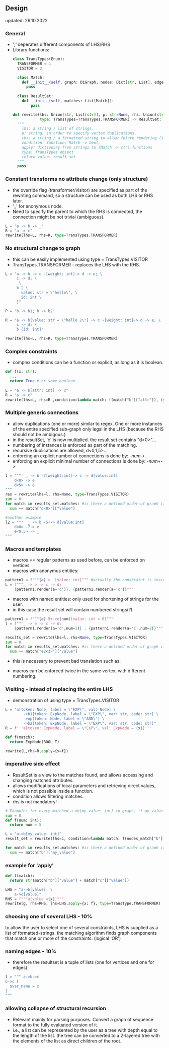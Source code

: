 ## Design
updated: 26.10.2022
### General
- ';' seperates different components of LHS/RHS
- Library functions:
  ```python
  class TransTypes(Enum):
    TRANSFORMER = 1
    VISITOR = 2

    class Match:
      def __init__(self, graph: DiGraph, nodes: Dict[str, List], edges: Dict[str, List], mapping: Dict[str, Hashable]):
        pass
    
    class ResultSet:
      def __init__(self, matches: List[Match]):
          pass

  def rewrite(lhs: Union[str, List[str]], p: str=None, rhs: Union[str, Template]=None, condition: Callable[Match, bool]=None, apply: Dict[str, Callable[Match, str]]=None, 
              type: TransTypes=TransTypes.TRANSFORMER) -> ResultSet:
    """
      lhs: a string / list of strings.
      p: string, in order to specify vertex duplications.
      rhs: a string / a formatted string to allow future rendering (inside implementation) according to each match's actual values.
      condition: function: Match -> bool, 
      apply: dictionary from strings to (Match -> str) functions
      type: TransTypes object
      return value: result set
    """
    pass
  ```


### Constant transforms no attribute change (only structure)
- the override flag (transformer/visitor) are specified as part of the rewriting command, so a
  structure can be used as both LHS or RHS later.
- '_' for anonymous node. 
- Need to specify the parent to which the RHS is connected, the connection might be not trivial
  (ambiguous).

```python
L = "a -> b -> _"
R = "a -> c"
rewrite(lhs=L, rhs=R, type=TransTypes.TRANSFORMER)
```

### No structural change to graph
- this can be easily implemented using type = TransTypes.VISITOR
- TransTypes.TRANSFORMER - replaces the LHS with the RHS.
```python
L = "a -> b -> c -[weight: int]-> d -> e; \
     c -> d; \
      \
     b [ \
       value: str = \"hello\", \
       id: int \
     ]"

P = "b -> b1; b -> b2"

R = "a -> b[value: str = \"hello 2\"] -> c -[weight: int]-> d -> e; \
     c -> d; \
     b [id: int]"

rewrite(lhs=L, rhs=R, type=TransTypes.TRANSFORMER)
```

### Complex constraints
- complex conditions can be a function or explicit, as long as it is boolean.

```python
def f(x: str):
  ...
  return True # or some boolean
  
L = "a -> b[attr: int] -> c"
R = "a -> c"
rewrite(lhs=L, rhs=R ,condition=lambda match: f(match["b"]["attr"]), type=TransTypes.TRANSFORMER)
```

### Multiple generic connections 
- allow duplications (one or more) similar to regex. One or more instances of the entire specified sub-graph
  only legal in the LHS (because the RHS should not be ambigous.)
- in the resultSet, 'c' is now multiplied. the result set contains "d<0>"...
- numbering of instances is enforced as part of the matching.
- recursive duplications are allowed, d<0,1,5>...
- enforcing an explicit number of connections is done by: -_num_->
- enforcing an explicit minimal number of connections is done by: -_num_+->

```python
l = """  _ -> b -7[weight:int]-> c -> d[value:int]
    d<0> -> e
    d<5> -> e
"""
res = rewrite(lhs=l, rhs=None, type=TransTypes.VISITOR)
sum = 0
for match in results_set.matches: #is there a defined order of graph iteration?
  sum += match["d<0>"]["value"]

#another example
l2 = """  _ -> b -5+-> d[value:int]
    d<0> -7-> e
    e<0,5> -> _
"""
```

### Macros and templates
- macros == regular patterns as used before, can be enforced on vertices.
- macros with anonymus entities:
```python
pattern1 = f"""{a}-> _[value: int]""" #actually the constraint is inside condition...
L = f"""_ -> e -> c -> d;
    {pattern1.render(a='d')}; {pattern1.render(a='c')}"""
```
- macros with named entities: only used for shortening of strings for the user.
- in this case the result set will contain numbered strings(?)
```python
pattern1 = f"""{a}-5+->e{num}[value: int = 6]"""
l = f"""_ -> e -> c -> d;
    {pattern1.render(a='d',num=1)} ; {pattern1.render(a='c',num=2)}"""

results_set = rewrite(lhs=l, rhs=None, type=TransTypes.VISITOR)
sum = 0
for match in results_set.matches: #is there a defined order of graph iteration?
  sum += match["e2<3>"]["value"]
```
- this is necessary to prevent bad translation such as:
<!-- 
L = _ -> e -> c -> d; 
    d -> e[...];
    c -> e[...] -->
- macros can be enforced twice in the same vertex, with different numbering.

### Visiting - intead of replacing the entire LHS
- demonstration of using type = TransTypes.VISITOR
```python
L = "a[token: Node, label = \"EXP\", val: Node] \
        ->b1[token: ExpNode, label = \"EXP\", var: str, code: str] \
        ->op[token: Node, label = \"AND\"] \
        ->b2[token: ExpNode, label = \"EXP\", var: str, code: str]"
R = f'''a[token: ExpNode, label = \"EXP\", val: ExpNode = {x}]'''

def f(match): 
  return ExpNode(BOOL_T)

rewrite(L,rhs=R,apply={x=f})
```

### imperative side effect
- ResultSet is a view to the matches found, and allows accessing and changing matched attributes.
- allows modifications of local parameters and retrieving direct values, which is not possible
  inside a function.
- condition allows filtering matches.
- rhs is not mandatory!

```python
# Example: for every matched a->b[my_value: int] in graph, if my_value > 5, add my_value to local variable "sum". Graph won't be changed because rhs is None by default!
sum = 0
def f(num: int):
  return num > 5

L = "a->b[my_value: int]"
result_set = rewrite(lhs=L, condition=lambda match: f(nodes_match["b"]["my_value"]), type=TransTypes.TRANSFORMER)

for match in results_set.matches: #is there a defined order of graph iteration?
  sum += match["b"]["my_value"]
```

### example for 'apply'
```python
def f(match):
  return str(match["b"]["value"] + match["c"]["value"])

LHS = "a->b[value]; \
    a->c[value]"
RHS = f"""a[value ={x}]"""
rewrite(g, rhs=RHS, lhs=LHS,apply={x: f}, type=TransType.TRANSFORMER)
```

### choosing one of several LHS - 10%
to allow the user to select one of several constraints, LHS is supplied as a list of formatted-strings. the matching algorithm finds graph components that match one or more of the constraints. (logical 'OR')

### naming edges - 10%
- therefore the resultset is a tuple of lists (one for vertices and one for edges).
```python
l = """ a->b->c 
b->c [
  $var_name = x
]
"""
```
### allowing collapse of structural recursion
- Relevant mainly for parsing purposes. Convert a graph of sequence format to the fully evaluated version of it.
- i.e., a list can be represented by the user as a tree with depth equal to the length of the list.
  the tree can be converted to a 2-layered tree with the elements of the list as direct children of the root.
